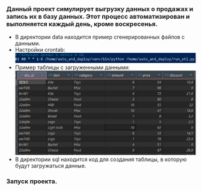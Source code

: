 ### Данный проект симулирует выгрузку данных о продажах и запись их в базу данных. Этот процесс автоматизирован и выполняется каждый день, кроме воскресенья.

* В директории data находится пример сгенерированных файлов с данными.  
* Настройки crontab:  
![](img/crontab.jpg)  
* Пример таблицы с загруженными данными:  
![](img/table_sales.jpg)  
* В директории sql находится код для создания таблицы, в которую будут загружаться данные.  

### Запуск проекта.
